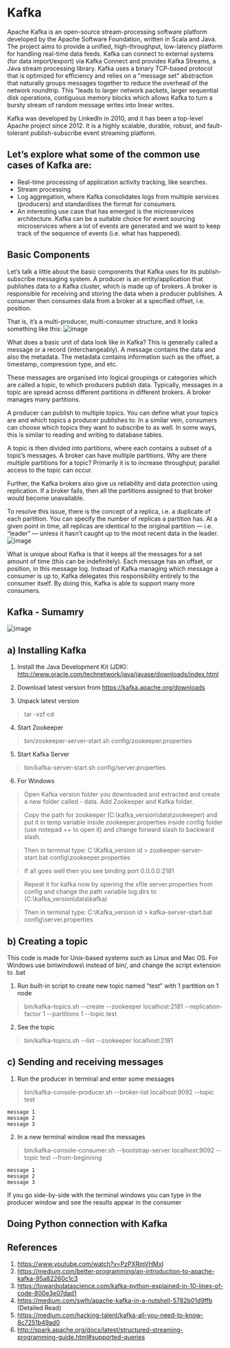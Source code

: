 # Kafka
Apache Kafka is an open-source stream-processing software platform developed by the Apache Software Foundation, written in Scala and Java. The project aims to provide a unified, high-throughput, low-latency platform for handling real-time data feeds. Kafka can connect to external systems (for data import/export) via Kafka Connect and provides Kafka Streams, a Java stream processing library. Kafka uses a binary TCP-based protocol that is optimized for efficiency and relies on a "message set" abstraction that naturally groups messages together to reduce the overhead of the network roundtrip. This "leads to larger network packets, larger sequential disk operations, contiguous memory blocks which allows Kafka to turn a bursty stream of random message writes into linear writes.

Kafka was developed by LinkedIn in 2010, and it has been a top-level Apache project since 2012. It is a highly scalable, durable, robust, and fault-tolerant publish-subscribe event streaming platform.

## Let’s explore what some of the common use cases of Kafka are:
- Real-time processing of application activity tracking, like searches.
- Stream processing
- Log aggregation, where Kafka consolidates logs from multiple services (producers) and standardises the format for consumers.
- An interesting use case that has emerged is the microservices architecture. Kafka can be a suitable choice for event sourcing microservices where a lot of events are generated and we want to keep track of the sequence of events (i.e. what has happened).

## Basic Components
Let’s talk a little about the basic components that Kafka uses for its publish-subscribe messaging system. A producer is an entity/application that publishes data to a Kafka cluster, which is made up of brokers. A broker is responsible for receiving and storing the data when a producer publishes. A consumer then consumes data from a broker at a specified offset, i.e. position.

That is, it’s a multi-producer, multi-consumer structure, and it looks something like this:
![image](https://user-images.githubusercontent.com/6689256/108030650-93ae1300-6ffd-11eb-990b-07209b7fe224.png)

What does a basic unit of data look like in Kafka? This is generally called a message or a record (interchangeably). A message contains the data and also the metadata. The metadata contains information such as the offset, a timestamp, compression type, and etc.

These messages are organised into logical groupings or categories which are called a topic, to which producers publish data. Typically, messages in a topic are spread across different partitions in different brokers. A broker manages many partitions.

A producer can publish to multiple topics. You can define what your topics are and which topics a producer publishes to. In a similar vein, consumers can choose which topics they want to subscribe to as well. In some ways, this is similar to reading and writing to database tables.

A topic is then divided into partitions, where each contains a subset of a topic’s messages. A broker can have multiple partitions. Why are there multiple partitions for a topic? Primarily it is to increase throughput; parallel access to the topic can occur.

Further, the Kafka brokers also give us reliability and data protection using replication. If a broker fails, then all the partitions assigned to that broker would become unavailable.

To resolve this issue, there is the concept of a replica, i.e. a duplicate of each partition. You can specify the number of replicas a partition has. At a given point in time, all replicas are identical to the original partition — i.e. “leader” — unless it hasn’t caught up to the most recent data in the leader.
![image](https://user-images.githubusercontent.com/6689256/108030805-cd7f1980-6ffd-11eb-9325-344a9195398e.png)

What is unique about Kafka is that it keeps all the messages for a set amount of time (this can be indefinitely). Each message has an offset, or position, in this message log. Instead of Kafka managing which message a consumer is up to, Kafka delegates this responsibility entirely to the consumer itself. By doing this, Kafka is able to support many more consumers.

## Kafka - Sumamry
![image](https://user-images.githubusercontent.com/6689256/108030350-1a162500-6ffd-11eb-9d5d-940f5994b654.png)

## a) Installing Kafka
1. Install the Java Development Kit (JDK): http://www.oracle.com/technetwork/java/javase/downloads/index.html

2. Download latest version from https://kafka.apache.org/downloads

3. Unpack latest version
> tar -xzf <kafka tarball>
> cd <new kafka directory>

4. Start Zookeeper
> bin/zookeeper-server-start.sh config/zookeeper.properties

5. Start Kafka Server
> bin/kafka-server-start.sh config/server.properties

6. For Windows
> Open Kafka version folder you downloaded and extracted and create a new folder called - data. Add Zookeeper and Kafka folder.

> Copy the path for zookeeper (C:\kafka_version\data\zookeeper) and put it in temp variable inside zookeeper.properties inside config folder (use notepad ++ to open it) and change forward slash to backward slash.

> Then in terminal type: C:\Kafka_version id > zookeeper-server-start.bat config\zookeeper.properties

> If all goes well then you see binding port 0.0.0.0:2181

> Repeat it for kafka now by opening the xfile server.properties from config and change the path variable log.dirs to (C:\kafka_version\data\kafka)

> Then in terminal type: C:\Kafka_version id > kafka-server-start.bat config\server.properties

## b) Creating a topic
This code is made for Unix-based systems such as Linux and Mac OS. For Windows use bin\windows\ instead of bin/, and change the script extension to .bat

1. Run built-in script to create new topic named "test" with 1 partition on 1 node
> bin/kafka-topics.sh --create --zookeeper localhost:2181 --replication-factor 1 --partitions 1 --topic test

2. See the topic
> bin/kafka-topics.sh --list --zookeeper localhost:2181

## c) Sending and receiving messages
1. Run the producer in terminal and enter some messages
> bin/kafka-console-producer.sh --broker-list localhost:9092 --topic test
```
message 1
message 2
message 3
```

2. In a new terminal window read the messages
> bin/kafka-console-consumer.sh --bootstrap-server localhost:9092 --topic test --from-beginning
```
message 1
message 2
message 3
```
If you go side-by-side with the terminal windows you can type in the producer window and see the results appear in the consumer

## Doing Python connection with Kafka
<to be updated>

## References
1. https://www.youtube.com/watch?v=PzPXRmVHMxI
2. https://medium.com/better-programming/an-introduction-to-apache-kafka-95a82260c1c3
3. https://towardsdatascience.com/kafka-python-explained-in-10-lines-of-code-800e3e07dad1
4. https://medium.com/swlh/apache-kafka-in-a-nutshell-5782b01d9ffb (Detailed Read)
5. https://medium.com/hacking-talent/kafka-all-you-need-to-know-8c7251b49ad0
6. http://spark.apache.org/docs/latest/structured-streaming-programming-guide.html#supported-queries
